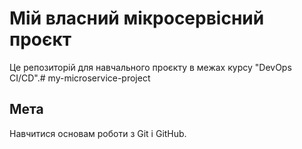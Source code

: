 # Мій власний мікросервісний проєкт  
Це репозиторій для навчального проєкту в межах курсу "DevOps CI/CD".# my-microservice-project
## Мета  
Навчитися основам роботи з Git і GitHub.